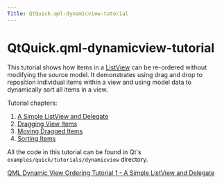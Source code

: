```yaml
---
Title: QtQuick.qml-dynamicview-tutorial
---
```


# QtQuick.qml-dynamicview-tutorial

<span class="subtitle"></span>
<!-- $$$qml-dynamicview-tutorial.html-description -->
<p>This tutorial shows how items in a <a href="QtQuick.ListView.md">ListView</a> can be re-ordered without modifying the source model. It demonstrates using drag and drop to reposition individual items within a view and using model data to dynamically sort all items in a view.</p>
<p>Tutorial chapters:</p>
<ol class="1">
<li><a href="QtQuick.tutorials-dynamicview-dynamicview1/">A Simple ListView and Delegate</a></li>
<li><a href="QtQuick.tutorials-dynamicview-dynamicview2/">Dragging View Items</a></li>
<li><a href="QtQuick.tutorials-dynamicview-dynamicview3/">Moving Dragged Items</a></li>
<li><a href="QtQuick.tutorials-dynamicview-dynamicview4/">Sorting Items</a></li>
</ol>
<p>All the code in this tutorial can be found in Qt's <code>examples/quick/tutorials/dynamicview</code> directory.</p>
<!-- @@@qml-dynamicview-tutorial.html -->
<p class="naviNextPrevious footerNavi">
<a class="nextPage" href="QtQuick.tutorials-dynamicview-dynamicview1/">QML Dynamic View Ordering Tutorial 1 - A Simple ListView and Delegate</a>
</p>
